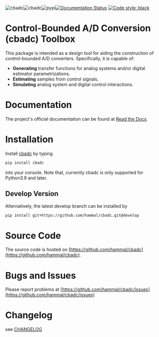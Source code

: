![cbadc](https://github.com/hammal/cbadc/actions/workflows/develop.yml/badge.svg?branch=develop)![cbadc](https://github.com/hammal/cbadc/actions/workflows/develop.yml/badge.svg?branch=master)![pypi](https://github.com/hammal/cbadc/actions/workflows/pypi-deployment.yml/badge.svg)[![Documentation Status](https://readthedocs.org/projects/cbadc/badge/?version=latest)](https://cbadc.readthedocs.io/en/latest/?badge=latest)
[![Code style: black](https://img.shields.io/badge/code%20style-black-000000.svg)](https://github.com/psf/black)

# Control-Bounded A/D Conversion (cbadc) Toolbox

This package is intended as a design tool for aiding the construction of control-bounded A/D converters.
Specifically, it is capable of:

- **Generating** transfer functions for analog systems and/or digital estimator parametrizations.
- **Estimating** samples from control signals.
- **Simulating** analog system and digital control interactions.

# Documentation

The project's official documentation can be found at [Read the Docs](https://cbadc.readthedocs.io/en/latest/).

<!-- # Background & References

For a in-depth description of the control-bounded conversion concept consider the following publications
- [Control-bounded analog-to-digital conversion, circuits, systems, and signal processing, 2021](https://doi.org/10.1007/s00034-021-01837-z)
- [Control-bounded converters, Ph.D. Thesis, 2020](https://doi.org/10.3929/ethz-b-000469192).
- [Control-bounded analog-to-digital conversion: transfer functions analysis, proof of concept, and digital filter implementation, arXiv:2001.05929, 2020](https://arxiv.org/abs/2001.05929)
- [Control-based analog-to-digital conversion without sampling and quantization, information theory & applications workshop, 2015](https://ieeexplore.ieee.org/document/7308975)
- [Analog-to-digital conversion using unstable filters, information theory & applications workshop, 2011](https://ieeexplore.ieee.org/abstract/document/5743620) -->

# Installation

Install [cbadc](https://pypi.org/project/cbadc/) by typing

```bash
pip install cbadc
```

into your console. Note that, currently cbadc is only supported for Python3.9 and later.

## Develop Version

Alternatively, the latest develop branch can be installed by

```bash
pip install git+https://github.com/hammal/cbadc.git@develop
```

# Source Code

The source code is hosted on [https://github.com/hammal/cbadc](https://github.com/hammal/cbadc).

# Bugs and Issues

Please report problems at [https://github.com/hammal/cbadc/issues](https://github.com/hammal/cbadc/issues)

# Changelog
see [CHANGELOG](./CHANGELOG.md)

